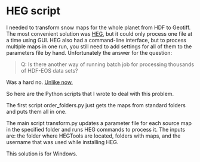 # HEG script

I needed to transform snow maps for the whole planet from HDF to Geotiff. The most convenient solution was [HEG](https://wiki.earthdata.nasa.gov/display/DAS/HEG%3A++HDF-EOS+to+GeoTIFF+Conversion+Tool), but it could only process one file at a time using GUI. HEG also had a command-line interface, but to process multiple maps in one run, you still need to add settings for all of them to the parameters file by hand. Unfortunately the answer for the question:

> Q:  Is there another way of running batch job for processing thousands of HDF-EOS data sets?

Was a hard no. [Unlike now.](https://wiki.earthdata.nasa.gov/display/DAS/COMMAND+LINE+HEG#COMMANDLINEHEG-multipleDatasets)

So here are the Python scripts that I wrote to deal with this problem.

The first script order_folders.py just gets the maps from standard folders and puts them all in one.

The main script transform.py updates a parameter file for each source map in the specified folder and runs HEG commands to process it. The inputs are: the folder where HEGTools are located, folders with maps, and the username that was used while installing HEG.

This solution is for Windows.
